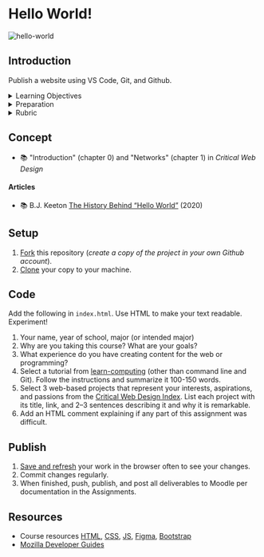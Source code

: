 
# Hello World!

![hello-world](assets/img/hello-world.png)





## Introduction

Publish a website using VS Code, Git, and Github.


<details>
<summary>Learning Objectives</summary>

Students who complete this assignment will be able to:

- Compare markup languages and describe the primary function of HTML on the web.
- Describe the anatomy of a web page, including elements, tags, attributes, and nesting.
- Use HTML to create a basic web page.
- Explain essential computing concepts from an activity in the [learn-computing](https://github.com/omundy/learn-computing) modules.
- Use Git and Github to fork, clone, update, and publish files in a repository.

</details>


<details>
<summary>Preparation</summary>

Complete the following to prepare for this assignment: 

- Chapter 1 of Critical Web Design
- Course content listed on the schedule

</details>


<details>
<summary>Rubric</summary>
See Moodle.
</details>







## Concept 

- 📚 "Introduction" (chapter 0) and "Networks" (chapter 1) in *Critical Web Design*


#### Articles

- 📚 B.J. Keeton [The History Behind “Hello World”](https://www.elegantthemes.com/blog/wordpress/the-history-behind-hello-world) (2020)





## Setup

1. [Fork](https://docs.github.com/en/get-started/quickstart/fork-a-repo#forking-a-repository) this repository (*create a copy of the project in your own Github account*).
1. [Clone](https://docs.github.com/en/get-started/quickstart/fork-a-repo#cloning-your-forked-repository) your copy to your machine. 




<!-- Add git milestones here ===

1. Install Git on your machine
1. Create a repository from scratch
1. Publish a webspage

-->



## Code

Add the following in `index.html`. Use HTML to make your text readable. Experiment!

1. Your name, year of school, major (or intended major)
1. Why are you taking this course? What are your goals?
1. What experience do you have creating content for the web or programming?
1. Select a tutorial from [learn-computing](https://github.com/omundy/learn-computing) (other than command line and Git). Follow the instructions and summarize it 100-150 words.
1. Select 3 web-based projects that represent your interests, aspirations, and passions from the [Critical Web Design Index](https://omundy.github.io/critical-web-design-index/). List each project with its title, link, and 2–3 sentences describing it and why it is remarkable.
1. Add an HTML comment explaining if any part of this assignment was difficult.


## Publish

1. [Save and refresh](https://github.com/omundy/learn-computing/blob/main/topics/keyboard-shortcuts.md#web-development-edit-save-refresh-loop) your work in the browser often to see your changes.
1. Commit changes regularly.
1. When finished, push, publish, and post all deliverables to Moodle per documentation in the Assignments.


## Resources

- Course resources [HTML](https://github.com/omundy/dig245-critical-web-design/blob/main/topics/html-css/html.md), [CSS](https://github.com/omundy/dig245-critical-web-design/blob/main/topics/html-css/css.md), [JS](https://github.com/omundy/dig245-critical-web-design/blob/main/topics/javascript/javascript.md), [Figma](https://github.com/omundy/dig245-critical-web-design#figma), [Bootstrap](https://github.com/omundy/dig245-critical-web-design#bootstrap)
- [Mozilla Developer Guides](https://developer.mozilla.org/en-US/docs/Web/Guide)

